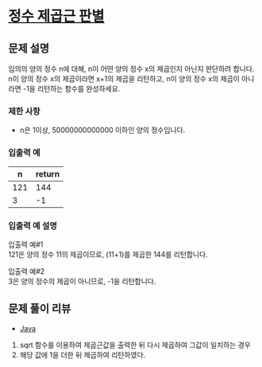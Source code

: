 # [정수 제곱근 판별](https://programmers.co.kr/learn/courses/30/lessons/12934)

## 문제 설명
임의의 양의 정수 n에 대해, n이 어떤 양의 정수 x의 제곱인지 아닌지 판단하려 합니다.  
n이 양의 정수 x의 제곱이라면 x+1의 제곱을 리턴하고, n이 양의 정수 x의 제곱이 아니라면 -1을 리턴하는 함수를 완성하세요.

### 제한 사항
- n은 1이상, 50000000000000 이하인 양의 정수입니다.

### 입출력 예
|n|return|
|---|---|
|121|144|
|3|-1|

### 입출력 예 설명
입출력 예#1  
121은 양의 정수 11의 제곱이므로, (11+1)를 제곱한 144를 리턴합니다.

입출력 예#2  
3은 양의 정수의 제곱이 아니므로, -1을 리턴합니다.

## 문제 풀이 리뷰
- [Java](./Solution.java)
1. sqrt 함수를 이용하여 제곱근값을 출력한 뒤 다시 제곱하여 그값이 일치하는 경우
2. 해당 값에 1을 더한 뒤 제곱하여 리턴하였다.